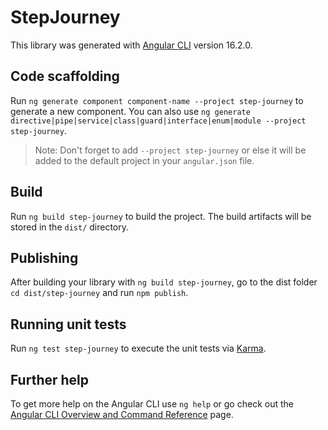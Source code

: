 # StepJourney

This library was generated with [Angular CLI](https://github.com/angular/angular-cli) version 16.2.0.

## Code scaffolding

Run `ng generate component component-name --project step-journey` to generate a new component. You can also use `ng generate directive|pipe|service|class|guard|interface|enum|module --project step-journey`.
> Note: Don't forget to add `--project step-journey` or else it will be added to the default project in your `angular.json` file. 

## Build

Run `ng build step-journey` to build the project. The build artifacts will be stored in the `dist/` directory.

## Publishing

After building your library with `ng build step-journey`, go to the dist folder `cd dist/step-journey` and run `npm publish`.

## Running unit tests

Run `ng test step-journey` to execute the unit tests via [Karma](https://karma-runner.github.io).

## Further help

To get more help on the Angular CLI use `ng help` or go check out the [Angular CLI Overview and Command Reference](https://angular.io/cli) page.
